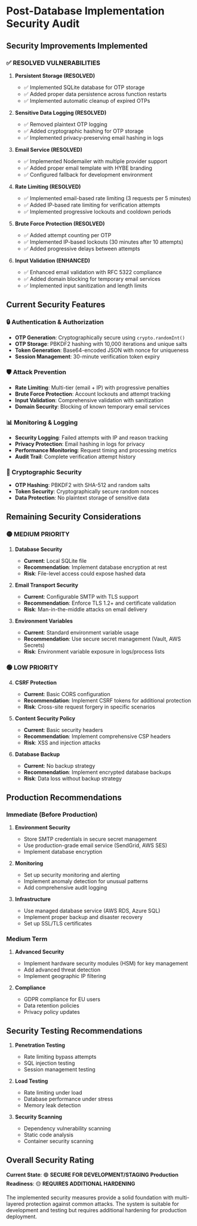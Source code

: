 # Post-Database Implementation Security Audit

## Security Improvements Implemented

### ✅ RESOLVED VULNERABILITIES

1. **Persistent Storage (RESOLVED)**
   - ✅ Implemented SQLite database for OTP storage
   - ✅ Added proper data persistence across function restarts
   - ✅ Implemented automatic cleanup of expired OTPs

2. **Sensitive Data Logging (RESOLVED)**
   - ✅ Removed plaintext OTP logging
   - ✅ Added cryptographic hashing for OTP storage
   - ✅ Implemented privacy-preserving email hashing in logs

3. **Email Service (RESOLVED)**
   - ✅ Implemented Nodemailer with multiple provider support
   - ✅ Added proper email template with HYBE branding
   - ✅ Configured fallback for development environment

4. **Rate Limiting (RESOLVED)**
   - ✅ Implemented email-based rate limiting (3 requests per 5 minutes)
   - ✅ Added IP-based rate limiting for verification attempts
   - ✅ Implemented progressive lockouts and cooldown periods

5. **Brute Force Protection (RESOLVED)**
   - ✅ Added attempt counting per OTP
   - ✅ Implemented IP-based lockouts (30 minutes after 10 attempts)
   - ✅ Added progressive delays between attempts

6. **Input Validation (ENHANCED)**
   - ✅ Enhanced email validation with RFC 5322 compliance
   - ✅ Added domain blocking for temporary email services
   - ✅ Implemented input sanitization and length limits

## Current Security Features

### 🔒 Authentication & Authorization

- **OTP Generation**: Cryptographically secure using `crypto.randomInt()`
- **OTP Storage**: PBKDF2 hashing with 10,000 iterations and unique salts
- **Token Generation**: Base64-encoded JSON with nonce for uniqueness
- **Session Management**: 30-minute verification token expiry

### 🛡️ Attack Prevention

- **Rate Limiting**: Multi-tier (email + IP) with progressive penalties
- **Brute Force Protection**: Account lockouts and attempt tracking
- **Input Validation**: Comprehensive validation with sanitization
- **Domain Security**: Blocking of known temporary email services

### 📊 Monitoring & Logging

- **Security Logging**: Failed attempts with IP and reason tracking
- **Privacy Protection**: Email hashing in logs for privacy
- **Performance Monitoring**: Request timing and processing metrics
- **Audit Trail**: Complete verification attempt history

### 🔐 Cryptographic Security

- **OTP Hashing**: PBKDF2 with SHA-512 and random salts
- **Token Security**: Cryptographically secure random nonces
- **Data Protection**: No plaintext storage of sensitive data

## Remaining Security Considerations

### 🟡 MEDIUM PRIORITY

1. **Database Security**
   - **Current**: Local SQLite file
   - **Recommendation**: Implement database encryption at rest
   - **Risk**: File-level access could expose hashed data

2. **Email Transport Security**
   - **Current**: Configurable SMTP with TLS support
   - **Recommendation**: Enforce TLS 1.2+ and certificate validation
   - **Risk**: Man-in-the-middle attacks on email delivery

3. **Environment Variables**
   - **Current**: Standard environment variable usage
   - **Recommendation**: Use secure secret management (Vault, AWS Secrets)
   - **Risk**: Environment variable exposure in logs/process lists

### 🟢 LOW PRIORITY

4. **CSRF Protection**
   - **Current**: Basic CORS configuration
   - **Recommendation**: Implement CSRF tokens for additional protection
   - **Risk**: Cross-site request forgery in specific scenarios

5. **Content Security Policy**
   - **Current**: Basic security headers
   - **Recommendation**: Implement comprehensive CSP headers
   - **Risk**: XSS and injection attacks

6. **Database Backup**
   - **Current**: No backup strategy
   - **Recommendation**: Implement encrypted database backups
   - **Risk**: Data loss without backup strategy

## Production Recommendations

### Immediate (Before Production)

1. **Environment Security**
   - Store SMTP credentials in secure secret management
   - Use production-grade email service (SendGrid, AWS SES)
   - Implement database encryption

2. **Monitoring**
   - Set up security monitoring and alerting
   - Implement anomaly detection for unusual patterns
   - Add comprehensive audit logging

3. **Infrastructure**
   - Use managed database service (AWS RDS, Azure SQL)
   - Implement proper backup and disaster recovery
   - Set up SSL/TLS certificates

### Medium Term

1. **Advanced Security**
   - Implement hardware security modules (HSM) for key management
   - Add advanced threat detection
   - Implement geographic IP filtering

2. **Compliance**
   - GDPR compliance for EU users
   - Data retention policies
   - Privacy policy updates

## Security Testing Recommendations

1. **Penetration Testing**
   - Rate limiting bypass attempts
   - SQL injection testing
   - Session management testing

2. **Load Testing**
   - Rate limiting under load
   - Database performance under stress
   - Memory leak detection

3. **Security Scanning**
   - Dependency vulnerability scanning
   - Static code analysis
   - Container security scanning

## Overall Security Rating

**Current State**: 🟢 **SECURE FOR DEVELOPMENT/STAGING**
**Production Readiness**: 🟡 **REQUIRES ADDITIONAL HARDENING**

The implemented security measures provide a solid foundation with multi-layered protection against common attacks. The system is suitable for development and testing but requires additional hardening for production deployment.

